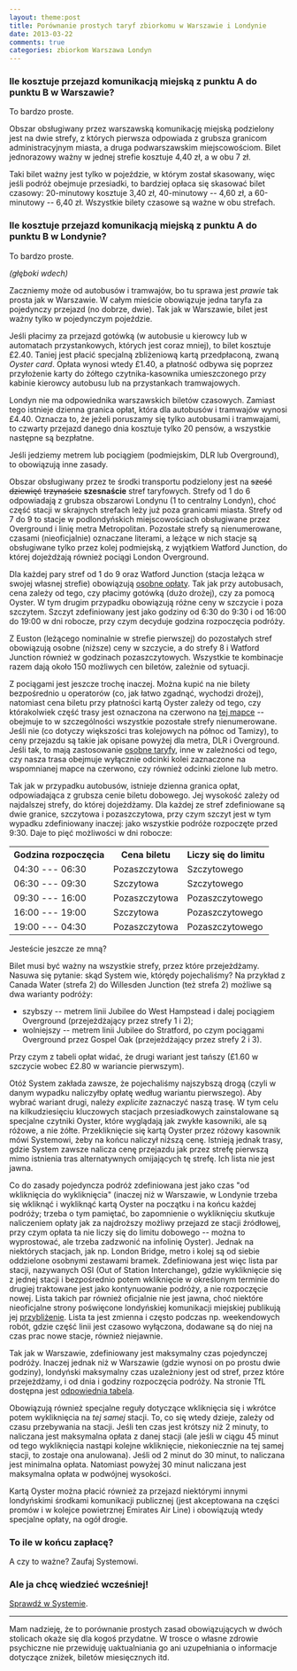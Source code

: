 ```yaml
---
layout: theme:post
title: Porównanie prostych taryf zbiorkomu w Warszawie i Londynie
date: 2013-03-22
comments: true
categories: zbiorkom Warszawa Londyn
---
```


### Ile kosztuje przejazd komunikacją miejską z punktu A do punktu B w Warszawie?
  
To bardzo proste.

Obszar obsługiwany przez warszawską komunikację miejską podzielony
jest na dwie strefy, z których pierwsza odpowiada z grubsza granicom
administracyjnym miasta, a druga podwarszawskim miejscowościom. 
Bilet jednorazowy ważny w jednej strefie kosztuje 4,40 zł, a w obu
7 zł. 

Taki bilet ważny jest tylko w pojeździe, w którym został skasowany,
więc jeśli podróż obejmuje przesiadki, to bardziej opłaca się skasować
bilet czasowy: 20-minutowy kosztuje 3,40 zł, 40-minutowy -- 4,60 zł, a
60-minutowy -- 6,40 zł. Wszystkie bilety czasowe są ważne w obu
strefach.

### Ile kosztuje przejazd komunikacją miejską z punktu A do punktu B w Londynie?

To bardzo proste.

*(głęboki wdech)*

Zaczniemy może od autobusów i tramwajów, bo tu sprawa jest _prawie_
tak prosta jak w Warszawie. W całym mieście obowiązuje jedna taryfa za
pojedynczy przejazd (no dobrze, dwie). Tak jak w Warszawie, bilet
jest ważny tylko w pojedynczym pojeździe.

Jeśli płacimy za przejazd gotówką (w autobusie u kierowcy lub w
automatach przystankowych, których jest coraz mniej), to bilet kosztuje
£2.40. Taniej jest płacić specjalną zbliżeniową kartą przedpłaconą,
zwaną _Oyster card_. Opłata wynosi wtedy £1.40, a płatność odbywa
się poprzez przyłożenie karty do żółtego czytnika-kasownika
umieszczonego przy kabinie kierowcy autobusu lub na przystankach
tramwajowych.

Londyn nie ma odpowiednika warszawskich biletów czasowych. Zamiast
tego istnieje dzienna granica opłat, która dla autobusów i tramwajów
wynosi £4.40. Oznacza to, że jeżeli poruszamy się tylko autobusami i
tramwajami, to czwarty przejazd danego dnia kosztuje tylko 20 pensów,
a wszystkie następne są bezpłatne.

Jeśli jedziemy metrem lub pociągiem (podmiejskim, DLR lub Overground), 
to obowiązują inne zasady.

Obszar obsługiwany przez te środki transportu podzielony jest na
<del>sześć</del> <del>dziewięć</del> <del>trzynaście</del>
**szesnaście** stref taryfowych. Strefy od 1 do 6 odpowiadają z
grubsza obszarowi Londynu (1 to centralny Londyn), choć część stacji
w skrajnych strefach leży już poza granicami miasta. Strefy od 7 do 9
to stacje w podlondyńskich miejscowościach obsługiwane przez
Overground i linię metra Metropolitan. Pozostałe strefy są
nienumerowane, czasami (nieoficjalnie) oznaczane literami, a
leżące w nich stacje są obsługiwane tylko przez kolej podmiejską,
z wyjątkiem Watford Junction, do której dojeżdżają również
pociągi London Overground.

Dla każdej pary stref od 1 do 9 oraz Watford Junction (stacja leżąca w
swojej własnej strefie) obowiązują [osobne opłaty][2].  Tak jak przy
autobusach, cena zależy od tego, czy płacimy gotówką (dużo drożej),
czy za pomocą Oyster. W tym drugim przypadku obowiązują różne ceny w
szczycie i poza szczytem.  Szczyt zdefiniowany jest jako godziny od
6:30 do 9:30 i od 16:00 do 19:00 w dni robocze, przy czym decyduje
godzina rozpoczęcia podróży. 

Z Euston (leżącego nominalnie w strefie pierwszej) do pozostałych
stref obowiązują osobne (niższe) ceny w szczycie, a do strefy 8
i Watford Junction również w godzinach pozaszczytowych. 
Wszystkie te kombinacje razem dają około 150 możliwych cen biletów,
zależnie od sytuacji.

Z pociągami jest jeszcze trochę inaczej. Można kupić na nie
bilety bezpośrednio u operatorów (co, jak łatwo zgadnąć,
wychodzi drożej), natomiast cena biletu przy płatności kartą Oyster
zależy od tego, czy którakolwiek część trasy jest oznaczona
na czerwono na [tej mapce][3] -- obejmuje to w szczególności
wszystkie pozostałe strefy nienumerowane. Jeśli nie (co dotyczy
większości tras kolejowych na północ od Tamizy), to ceny przejazdu
są takie jak opisane powyżej dla metra, DLR i Overground.
Jeśli tak, to mają zastosowanie [osobne taryfy][4], inne
w zależności od tego, czy nasza trasa obejmuje wyłącznie 
odcinki kolei zaznaczone na wspomnianej mapce na czerwono,
czy również odcinki zielone lub metro.

Tak jak w przypadku autobusów, istnieje dzienna granica opłat,
odpowiadająca z grubsza cenie biletu dobowego. Jej wysokość
zależy od najdalszej strefy, do której dojeżdżamy. Dla każdej
ze stref zdefiniowane są dwie granice, szczytowa i pozaszczytowa,
przy czym szczyt jest w tym wypadku zdefiniowany inaczej:
jako wszystkie podróże rozpoczęte przed 9:30. Daje to
pięć możliwości w dni robocze:

<table class="entry">
<tr><th>Godzina rozpoczęcia</th><th>Cena biletu</th><th>Liczy się do limitu</th></tr>
<tr><td>04:30 --- 06:30</td><td>Pozaszczytowa</td><td>Szczytowego</td></tr>
<tr><td>06:30 --- 09:30</td><td>Szczytowa</td><td>Szczytowego</td></tr>
<tr><td>09:30 --- 16:00</td><td>Pozaszczytowa</td><td>Pozaszczytowego</td></tr>
<tr><td>16:00 --- 19:00</td><td>Szczytowa</td><td>Pozaszczytowego</td></tr>
<tr><td>19:00 --- 04:30</td><td>Pozaszczytowa</td><td>Pozaszczytowego</td></tr>
</table>

Jesteście jeszcze ze mną?

Bilet musi być ważny na wszystkie strefy, przez które przejeżdżamy.
Nasuwa się pytanie: skąd System wie, którędy pojechaliśmy? Na przykład
z Canada Water (strefa 2) do Willesden Junction (też strefa 2)
możliwe są dwa warianty podróży:

 * szybszy -- metrem linii Jubilee do West Hampstead i dalej pociągiem
   Overground (przejeżdżający przez strefy 1 i 2);
 * wolniejszy -- metrem linii Jubilee do Stratford, po czym pociągami
   Overground przez Gospel Oak (przejeżdżający przez strefy 2 i 3).

Przy czym z tabeli opłat widać, że drugi wariant jest tańszy
(£1.60 w szczycie wobec £2.80 w wariancie pierwszym). 

Otóż System zakłada zawsze, że pojechaliśmy najszybszą drogą (czyli w
danym wypadku naliczyłby opłatę według wariantu pierwszego). Aby
wybrać wariant drugi, należy _explicite_ zaznaczyć naszą trasę. W tym
celu na kilkudziesięciu kluczowych stacjach przesiadkowych
zainstalowane są specjalne czytniki Oyster, które wyglądają jak zwykłe
kasowniki, ale są różowe, a nie żółte. Przekliknięcie się kartą Oyster
przez różowy kasownik mówi Systemowi, żeby na końcu naliczył niższą
cenę. Istnieją jednak trasy, gdzie System zawsze nalicza cenę
przejazdu jak przez strefę pierwszą mimo istnienia tras alternatywnych
omijających tę strefę. Ich lista nie jest jawna.

Co do zasady pojedyncza podróż zdefiniowana jest jako czas "od
wkliknięcia do wykliknięcia" (inaczej niż w Warszawie, w Londynie
trzeba się wkliknąć i wykliknąć kartą Oyster na początku i na końcu
każdej podróży; trzeba o tym pamiętać, bo zapomnienie o wykliknięciu
skutkuje naliczeniem opłaty jak za najdroższy możliwy przejazd ze
stacji źródłowej, przy czym opłata ta nie liczy się do limitu dobowego
-- można to wyprostować, ale trzeba zadzwonić na infolinię Oyster).
Jednak na niektórych stacjach, jak np. London Bridge, metro i kolej są
od siebie oddzielone osobnymi zestawami bramek. Zdefiniowana jest więc
lista par stacji, nazywanych OSI (Out of Station Interchange), gdzie
wykliknięcie się z jednej stacji i bezpośrednio potem wkliknięcie w
określonym terminie do drugiej traktowane jest jako kontynuowanie
podróży, a nie rozpoczęcie nowej. Lista takich par również oficjalnie
nie jest jawna, choć niektóre nieoficjalne strony poświęcone
londyńskiej komunikacji miejskiej publikują jej [przybliżenie][5].
Lista ta jest zmienna i często podczas np. weekendowych robót, gdzie
część linii jest czasowo wyłączona, dodawane są do niej na czas prac
nowe stacje, również niejawnie.

Tak jak w Warszawie, zdefiniowany jest maksymalny czas pojedynczej
podróży. Inaczej jednak niż w Warszawie (gdzie wynosi on po prostu
dwie godziny), londyński maksymalny czas uzależniony jest od
stref, przez które przejeżdżamy, i od dnia i godziny rozpoczęcia
podróży. Na stronie TfL dostępna jest [odpowiednia tabela][6].

Obowiązują również specjalne reguły dotyczące wkliknięcia się i
wkrótce potem wykliknięcia na *tej samej* stacji. To, co się wtedy
dzieje, zależy od czasu przebywania na stacji. Jeśli ten czas jest
krótszy niż 2 minuty, to naliczana jest maksymalna opłata z danej
stacji (ale jeśli w ciągu 45 minut od tego wykliknięcia nastąpi
kolejne wkliknięcie, niekoniecznie na tej samej stacji, to zostaje ona
anulowana). Jeśli od 2 minut do 30 minut, to naliczana jest
minimalna opłata. Natomiast powyżej 30 minut naliczana jest
maksymalna opłata w podwójnej wysokości.

Kartą Oyster można płacić również za przejazd niektórymi innymi
londyńskimi środkami komunikacji publicznej (jest akceptowana
na części promów i w kolejce powietrznej Emirates Air Line)
i obowiązują wtedy specjalne opłaty, na ogół drogie.

### To ile w końcu zapłacę?

A czy to ważne? Zaufaj Systemowi.

### Ale ja chcę wiedzieć wcześniej!

[Sprawdź w Systemie][1].

--------------------------------------------------------------------

Mam nadzieję, że to porównanie prostych zasad obowiązujących w
dwóch stolicach okaże się dla kogoś przydatne. W trosce o własne
zdrowie psychiczne nie przewiduję uaktualniania go ani uzupełniania
o informacje dotyczące zniżek, biletów miesięcznych itd.

 [1]: http://www.tfl.gov.uk/tfl/tickets/faresandtickets/farefinder/current/
 [2]: http://www.tfl.gov.uk/tickets/14416.aspx
 [3]: http://www.tfl.gov.uk/assets/downloads/tickets/national-rail-map.pdf
 [4]: http://www.tfl.gov.uk/tickets/14414.aspx
 [5]: http://www.oyster-rail.org.uk/out-of-station-interchange-osi/
 [6]: http://www.tfl.gov.uk/tickets/14872.aspx
